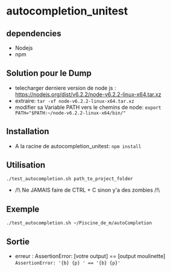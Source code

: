# autocompletion_unitest

dependencies
------------

 * Nodejs
 * npm

Solution pour le Dump
---------------------

 * telecharger derniere version de node js : https://nodejs.org/dist/v6.2.2/node-v6.2.2-linux-x64.tar.xz
 * extraire: `tar -xf node-v6.2.2-linux-x64.tar.xz`
 * modifier sa Variable PATH vers le chemins de node: `export PATH="$PATH:~/node-v6.2.2-linux-x64/bin/"` 

Installation
------------

 * A la racine de autocompletion_unitest:  `npm install`

Utilisation
-----------

 `./test_autocompletion.sh path_to_project_folder`

 * /!\ Ne JAMAIS faire de CTRL + C sinon y'a des zombies /!\

Exemple
-------

`./test_autocompletion.sh ~/Piscine_de_m/autoCompletion`

Sortie
------

 * erreur : AssertionError: [votre output] == [output moulinette]
`AssertionError: '{b} {p} ' == '{b} {p}'`
